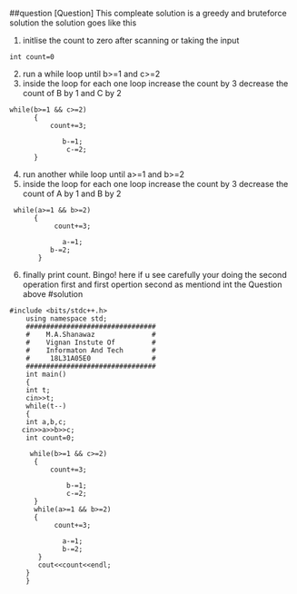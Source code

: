 ##question
[Question]
This compleate solution is a greedy and bruteforce solution 
the solution goes like this
1. initlise the count to zero after scanning or taking the input
```
int count=0
```
2. run a while loop until b>=1 and c>=2
3. inside the loop for each one loop increase the count by 3 decrease the count of B by 1 and C by 2
```
while(b>=1 && c>=2)
      {
          count+=3;
                                    
             b-=1;
              c-=2;
      }
```      
4. run another while loop until a>=1 and b>=2
5. inside the loop for each one loop increase the count by 3 decrease the count of A by 1 and B by 2
```
 while(a>=1 && b>=2)
      {
           count+=3;
                                    
             a-=1;
          b-=2;
       }
```       
6. finally print count.
Bingo!
here if u see carefully your doing the second operation first and first opertion second as mentiond int the 
Question above
#solution
```
#include <bits/stdc++.h>
    using namespace std;
    ################################
    #    M.A.Shanawaz              #
    #    Vignan Instute Of         #
    #    Informaton And Tech       #
    #     18L31A05E0               #
    ################################
    int main()
    {
    int t;
    cin>>t;
    while(t--)
    {
    int a,b,c;
   cin>>a>>b>>c;
    int count=0;
                            
     while(b>=1 && c>=2)
      {
          count+=3;
                                    
              b-=1;
              c-=2;
      }
      while(a>=1 && b>=2)
      {
           count+=3;
                                    
             a-=1;
             b-=2;
       }
       cout<<count<<endl;   
    }
    }
```    